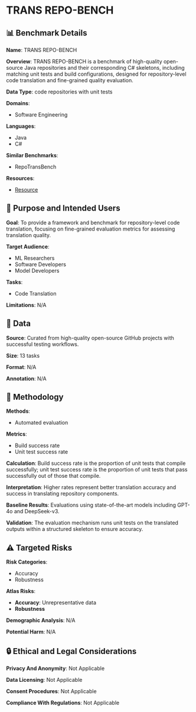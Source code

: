 # TRANS REPO-BENCH

## 📊 Benchmark Details

**Name**: TRANS REPO-BENCH

**Overview**: TRANS REPO-BENCH is a benchmark of high-quality open-source Java repositories and their corresponding C# skeletons, including matching unit tests and build configurations, designed for repository-level code translation and fine-grained quality evaluation.

**Data Type**: code repositories with unit tests

**Domains**:
- Software Engineering

**Languages**:
- Java
- C#

**Similar Benchmarks**:
- RepoTransBench

**Resources**:
- [Resource](N/A)

## 🎯 Purpose and Intended Users

**Goal**: To provide a framework and benchmark for repository-level code translation, focusing on fine-grained evaluation metrics for assessing translation quality.

**Target Audience**:
- ML Researchers
- Software Developers
- Model Developers

**Tasks**:
- Code Translation

**Limitations**: N/A

## 💾 Data

**Source**: Curated from high-quality open-source GitHub projects with successful testing workflows.

**Size**: 13 tasks

**Format**: N/A

**Annotation**: N/A

## 🔬 Methodology

**Methods**:
- Automated evaluation

**Metrics**:
- Build success rate
- Unit test success rate

**Calculation**: Build success rate is the proportion of unit tests that compile successfully; unit test success rate is the proportion of unit tests that pass successfully out of those that compile.

**Interpretation**: Higher rates represent better translation accuracy and success in translating repository components.

**Baseline Results**: Evaluations using state-of-the-art models including GPT-4o and DeepSeek-v3.

**Validation**: The evaluation mechanism runs unit tests on the translated outputs within a structured skeleton to ensure accuracy.

## ⚠️ Targeted Risks

**Risk Categories**:
- Accuracy
- Robustness

**Atlas Risks**:
- **Accuracy**: Unrepresentative data
- **Robustness**

**Demographic Analysis**: N/A

**Potential Harm**: N/A

## 🔒 Ethical and Legal Considerations

**Privacy And Anonymity**: Not Applicable

**Data Licensing**: Not Applicable

**Consent Procedures**: Not Applicable

**Compliance With Regulations**: Not Applicable
